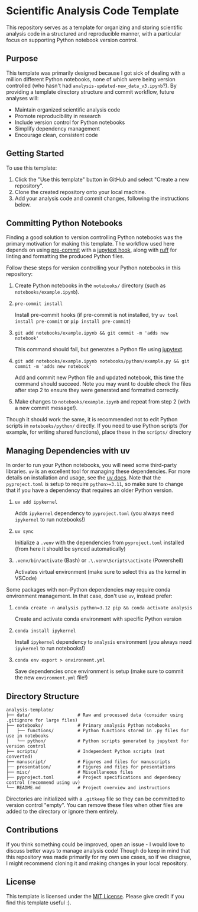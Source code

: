 # Scientific Analysis Code Template

This repository serves as a template for organizing and storing scientific analysis code in a structured and reproducible manner, with a particular focus on supporting Python notebook version control.

## Purpose

This template was primarily designed because I got sick of dealing with a million different Python notebooks, none of which were being version controlled (who hasn't had `analysis-updated-new_data_v3.ipynb`?). By providing a template directory structure and commit workflow, future analyses will:
- Maintain organized scientific analysis code
- Promote reproducibility in research
- Include version control for Python notebooks
- Simplify dependency management
- Encourage clean, consistent code

## Getting Started

To use this template:

1. Click the "Use this template" button in GitHub and select "Create a new repository".
2. Clone the created repository onto your local machine.
3. Add your analysis code and commit changes, following the instructions below.

## Committing Python Notebooks

Finding a good solution to version controlling Python notebooks was the primary motivation for making this template. The workflow used here depends on using [pre-commit](https://pre-commit.com/) with a [jupytext hook](https://jupytext.readthedocs.io/en/latest/using-pre-commit.html), along with [ruff](https://docs.astral.sh/ruff/) for linting and formatting the produced Python files.

Follow these steps for version controlling your Python notebooks in this repository:

1. Create Python notebooks in the `notebooks/` directory (such as `notebooks/example.ipynb`).
2. `pre-commit install`

   Install pre-commit hooks (if pre-commit is not installed, try `uv tool install pre-commit` or `pip install pre-commit`)

3. `git add notebooks/example.ipynb && git commit -m 'adds new notebook'`

   This command should fail, but generates a Python file using [jupytext](https://jupytext.readthedocs.io/en/latest/index.html).

4. `git add notebooks/example.ipynb notebooks/python/example.py && git commit -m 'adds new notebook'`

   Add and commit new Python file and updated notebook, this time the command should succeed. Note you may want to double check the files after step 2 to ensure they were generated and formatted correctly.

5. Make changes to `notebooks/example.ipynb` and repeat from step 2 (with a new commit message!).

Though it should work the same, it is recommended not to edit Python scripts in `notebooks/python/` directly. If you need to use Python scripts (for example, for writing shared functions), place these in the `scripts/` directory

## Managing Dependencies with uv

In order to run your Python notebooks, you will need some third-party libraries. `uv` is an excellent tool for managing these dependencies. For more details on installation and usage, see the [uv docs](https://docs.astral.sh/uv/). Note that the `pyproject.toml` is setup to require `python>=3.11`, so make sure to change that if you have a dependency that requires an older Python version.

1. `uv add ipykernel`

   Adds `ipykernel` dependency to `pyproject.toml` (you always need `ipykernel` to run notebooks!)

2. `uv sync`

   Initialize a `.venv` with the dependencies from `pyproject.toml` installed (from here it should be synced automatically)

3. `.venv/bin/activate` (Bash) or `.\.venv\Scripts\activate` (Powershell)

   Activates virtual environment (make sure to select this as the kernel in VSCode)

Some packages with non-Python dependencies may require conda environment management. In that case, don't use `uv`, instead prefer:

1. `conda create -n analysis python=3.12 pip && conda activate analysis`
   
   Create and activate conda environment with specific Python version

2. `conda install ipykernel`
   
   Install `ipykernel` dependency to `analysis` environment (you always need `ipykernel` to run notebooks!)

3. `conda env export > environment.yml`
   
   Save dependencies once environment is setup (make sure to commit the new `environment.yml` file!)

## Directory Structure

```
analysis-template/
├── data/                  # Raw and processed data (consider using .gitignore for large files)
├── notebooks/             # Primary analysis Python notebooks
│   ├── functions/         # Python functions stored in .py files for use in notebooks
│   └── python/            # Python scripts generated by jupytext for version control
├── scripts/               # Independent Python scripts (not converted)
├── manuscript/            # Figures and files for manuscripts
├── presentation/          # Figures and files for presentations
├── misc/                  # Miscellaneous files
├── pyproject.toml         # Project specifications and dependency control (recommend using uv)
└── README.md              # Project overview and instructions
```

Directories are initialized with a `.gitkeep` file so they can be committed to version control "empty". You can remove these files when other files are added to the directory or ignore them entirely.

## Contributions

If you think something could be improved, open an issue - I would love to discuss better ways to manage analysis code! Though do keep in mind that this repository was made primarily for my own use cases, so if we disagree, I might recommend cloning it and making changes in your local repository.

## License

This template is licensed under the [MIT License](./LICENSE). Please give credit if you find this template useful :).
